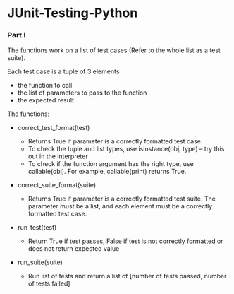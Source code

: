 # JUnit-Testing-Python

### Part I

The functions work on a list of test cases (Refer to the whole list as a test suite).

Each test case is a tuple of 3 elements

  - the function to call
  - the list of parameters to pass to the function
  - the expected result

The functions:

- correct_test_format(test)
  - Returns True if parameter is a correctly formatted test case.
  - To check the tuple and list types, use isinstance(obj, type) – try this out in the interpreter
  - To check if the function argument has the right type, use callable(obj). For example, callable(print) returns True.

- correct_suite_format(suite)
  - Returns True if parameter is a correctly formatted test suite. The parameter must be a list, and each element must be a correctly formatted test case.

- run_test(test)
  - Return True if test passes, False if test is not correctly formatted or does not return expected value

- run_suite(suite)
  - Run list of tests and return a list of [number of tests passed, number of tests failed]
